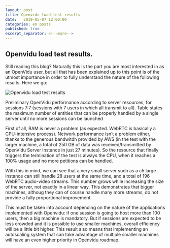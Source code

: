 ```yaml
---
layout: post
title: Openvidu load test results
date:   2019-05-07 12:00:00
categories: en posts
published: true
excerpt_separator: <!--more-->
---
```

 
## Openvidu load test results.
 
 Still reading this blog? 
 Naturally this is the part you are most interested in as an OpenVidu user, but all that has been explained up to this point is of the utmost importance in order to fully understand the nature of the following results. 
 Here we go:
 
<!--more-->

![Openvidu load test results](../../../../../images/load_testing_table.png)

Preliminary OpenVidu performance according to server resources, for sessions 7:7 (sessions with 7 users in which all transmit to all). 
Table states the maximum number of entities that can be properly handled by a single server until no more sessions can be launched

First of all, RAM is never a problem (as expected. WebRTC is basically a CPU-intensive process). 
Network performance isn’t a problem either, thanks to the generous bandwitdh provided by AWS (in the test with the larger machine, a total of 250 GB of data was received/transmitted by OpenVidu Server Instance in just 27 minutes). 
So the resource that finally triggers the termination of the test is always the CPU, when it reaches a 100% usage and no more petitions can be handled.

With this in mind, we can see that a very small server such as a c5.large instance can still handle 28 users at the same time, and a total of 196 WebRTC audio-video streams. 
This number grows while increasing the size of the server, not exactly in a linear way. 
This demonstrates that bigger machines, althoug they can of course handle many more streams, do not provide a fully proportional improvement.

This must be taken into account depending on the nature of the applications implemented with Openvidu: if one session is going to host more than 100 users, then a big machine is mandatory. 
But if sessions are expected to be less crowded and it is possible to use smaller machines, overall efficiency will be a little bit higher. 
This result also means that implementing an autoscaling system that can take advantage of multiple smaller machines will have an even higher priority in Openvidu roadmap.
